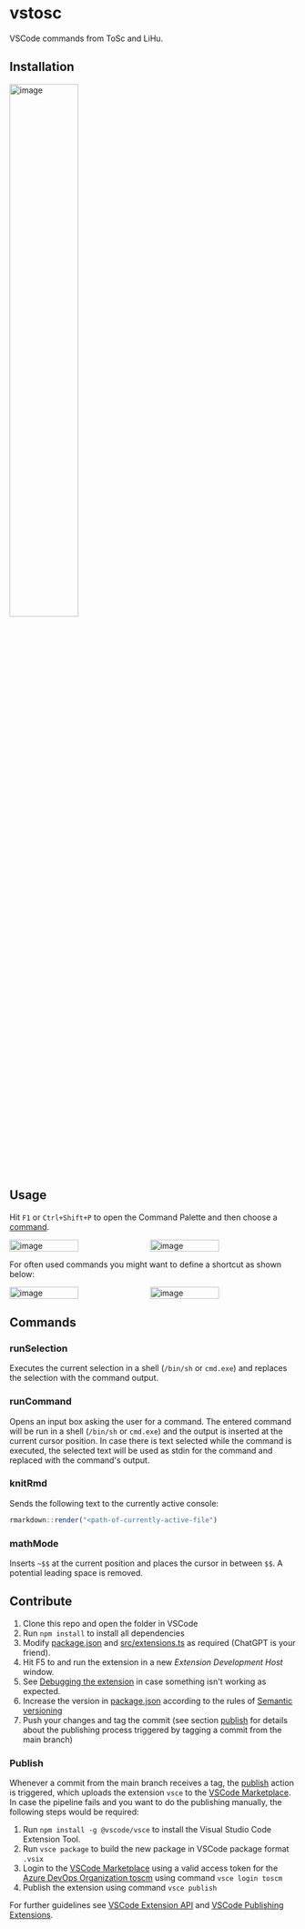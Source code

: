 # vstosc

VSCode commands from ToSc and LiHu.

## Installation

<img src="https://github.com/toscm/vstosc/assets/12760468/81d9d3e7-78aa-47a3-bf3a-6536970f1d50" alt="image" width=49%>

## Usage

Hit `F1` or `Ctrl+Shift+P` to open the Command Palette and then choose a [command](#commands).

<div style="display: flex;">
<img src="https://github.com/toscm/vstosc/assets/12760468/da1297b3-9671-4e8c-8f74-bca2064762e2" alt="image" width=49%>
<img src="https://github.com/toscm/vstosc/assets/12760468/03343a69-bc56-4e2a-82db-bf32fd924d51" alt="image" width=49%>
</div>

For often used commands you might want to define a shortcut as shown below:

<div style="display: flex;">
<img src="https://github.com/toscm/vstosc/assets/12760468/45201d5b-1555-4485-b7c6-6658fdc3841f" alt="image" width=49%>
<img src="https://github.com/toscm/vstosc/assets/12760468/f24fcc2f-677d-474e-8129-6ef3fa99988a" alt="image" width=49%>
</div>

## Commands

### runSelection

Executes the current selection in a shell (`/bin/sh` or `cmd.exe`) and replaces the selection with the command output.

### runCommand

Opens an input box asking the user for a command. The entered command will be run in a shell (`/bin/sh` or `cmd.exe`) and the output is inserted at the current cursor position. In case there is text selected while the command is executed, the selected text will be used as stdin for the command and replaced with the command's output.

### knitRmd

Sends the following text to the currently active console:

```R
rmarkdown::render("<path-of-currently-active-file")
```

### mathMode

Inserts `~$$` at the current position and places the cursor in between `$$`. A potential leading space is removed.

## Contribute

1. Clone this repo and open the folder in VSCode
2. Run `npm install` to install all dependencies
3. Modify [package.json](package.json) and [src/extensions.ts](src/extensions.ts) as required (ChatGPT is your friend).
4. Hit F5 to and run the extension in a new *Extension Development Host* window.
5. See [Debugging the extension](https://code.visualstudio.com/api/get-started/your-first-extension#debugging-the-extension) in case something isn't working as expected.
6. Increase the version in [package.json](package.json) according to the rules of [Semantic versioning](https://semver.org/)
7. Push your changes and tag the commit (see section [publish](#publish) for details about the publishing process triggered by tagging a commit from the main branch)

### Publish

Whenever a commit from the main branch receives a tag, the [publish](.github/workflows/publish.yml) action is triggered, which uploads the extension `vsce` to the [VSCode Marketplace](https://marketplace.visualstudio.com/manage/publishers/toscm). In case the pipeline fails and you want to do the publishing manually, the following steps would be required:

1. Run `npm install -g @vscode/vsce` to install the Visual Studio Code Extension Tool.
2. Run `vsce package` to build the new package in VSCode package format `.vsix`
3. Login to the [VSCode Marketplace](https://marketplace.visualstudio.com/manage/publishers/toscm) using a valid access token for the [Azure DevOps Organization toscm](https://dev.azure.com/toscm/) using command `vsce login toscm`
4. Publish the extension using command `vsce publish`

For further guidelines see [VSCode Extension API](https://code.visualstudio.com/api) and [VSCode Publishing Extensions](https://code.visualstudio.com/api/working-with-extensions/publishing-extension).
